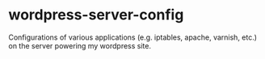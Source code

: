 wordpress-server-config
=======================

Configurations of various applications (e.g. iptables, apache, varnish, etc.) on the server powering my wordpress site.
